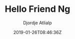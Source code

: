 ---
title: "Hello Friend Ng"
github: https://github.com/rhazdon/hugo-theme-hello-friend-ng
demo: https://themes.gohugo.io/theme/hugo-theme-hello-friend-ng/
author: Djordje Atlialp
ssg:
  - Hugo
cms:
  - No Cms
date: 2019-01-26T08:46:36Z
github_branch: master
description: "Pretty basic theme for Hugo that covers all of the essentials. All you have to do is start typing!"
---